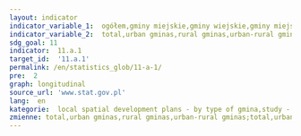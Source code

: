 ```yaml
---
layout: indicator
indicator_variable_1:  ogółem,gminy miejskie,gminy wiejskie,gminy miejsko-wiejskie,ogółem_,gminy miejskie_,gminy wiejskie_,gminy miejsko-wiejskie_
indicator_variable_2:  total,urban gminas,rural gminas,urban-rural gminas,total_,urban gminas_,rural gminas_,urban-rural gminas_
sdg_goal: 11
indicator:  11.a.1
target_id:  '11.a.1'
permalink: /en/statistics_glob/11-a-1/
pre:  2
graph: longitudinal
source_url: 'www.stat.gov.pl'
lang:  en
kategorie:  local spatial development plans - by type of gmina,study - by type of gmina
zmienne: total,urban gminas,rural gminas,urban-rural gminas;total,urban gminas,rural gminas,urban-rural gminas
---
```


